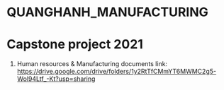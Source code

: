 # QUANGHANH_MANUFACTURING
 
# Capstone project 2021
1. Human resources & Manufacturing documents link: https://drive.google.com/drive/folders/1y2RtTfCMmYT6MWMC2g5-Wol94Ltf_-Kt?usp=sharing
